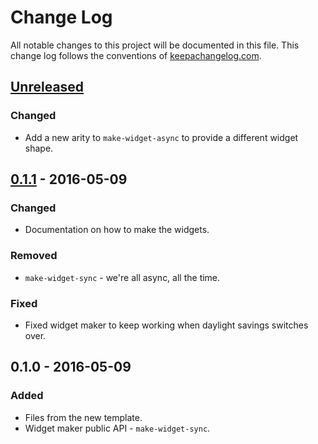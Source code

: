 # Change Log
All notable changes to this project will be documented in this file. This change log follows the conventions of [keepachangelog.com](http://keepachangelog.com/).

## [Unreleased]
### Changed
- Add a new arity to `make-widget-async` to provide a different widget shape.

## [0.1.1] - 2016-05-09
### Changed
- Documentation on how to make the widgets.

### Removed
- `make-widget-sync` - we're all async, all the time.

### Fixed
- Fixed widget maker to keep working when daylight savings switches over.

## 0.1.0 - 2016-05-09
### Added
- Files from the new template.
- Widget maker public API - `make-widget-sync`.

[Unreleased]: https://github.com/your-name/learning_immutant_web/compare/0.1.1...HEAD
[0.1.1]: https://github.com/your-name/learning_immutant_web/compare/0.1.0...0.1.1
